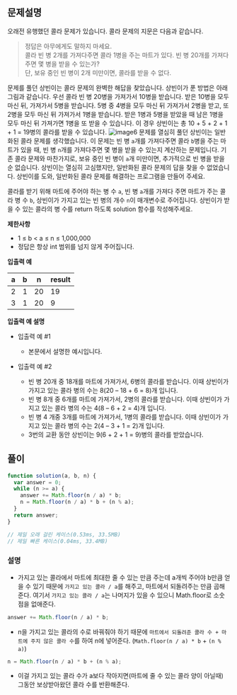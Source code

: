## 문제설명

오래전 유행했던 콜라 문제가 있습니다. 콜라 문제의 지문은 다음과 같습니다.

> 정답은 아무에게도 말하지 마세요. <br/> 콜라 빈 병 2개를 가져다주면 콜라 1병을 주는 마트가 있다. 빈 병 20개를 가져다주면 몇 병을 받을 수 있는가? <br/> 단, 보유 중인 빈 병이 2개 미만이면, 콜라를 받을 수 없다.

문제를 풀던 상빈이는 콜라 문제의 완벽한 해답을 찾았습니다. 상빈이가 푼 방법은 아래 그림과 같습니다. 우선 콜라 빈 병 20병을 가져가서 10병을 받습니다. 받은 10병을 모두 마신 뒤, 가져가서 5병을 받습니다. 5병 중 4병을 모두 마신 뒤 가져가서 2병을 받고, 또 2병을 모두 마신 뒤 가져가서 1병을 받습니다. 받은 1병과 5병을 받았을 때 남은 1병을 모두 마신 뒤 가져가면 1병을 또 받을 수 있습니다. 이 경우 상빈이는 총 10 + 5 + 2 + 1 + 1 = 19병의 콜라를 받을 수 있습니다.
![image6](https://github.com/04ian80/algorithm-javascript/assets/97023321/218703ed-8885-4aa7-ba0c-932c08f5e42d)
문제를 열심히 풀던 상빈이는 일반화된 콜라 문제를 생각했습니다. 이 문제는 빈 병 `a`개를 가져다주면 콜라 `b`병을 주는 마트가 있을 때, 빈 병 `n`개를 가져다주면 몇 병을 받을 수 있는지 계산하는 문제입니다. 기존 콜라 문제와 마찬가지로, 보유 중인 빈 병이 `a`개 미만이면, 추가적으로 빈 병을 받을 순 없습니다. 상빈이는 열심히 고심했지만, 일반화된 콜라 문제의 답을 찾을 수 없었습니다. 상빈이를 도와, 일반화된 콜라 문제를 해결하는 프로그램을 만들어 주세요.

콜라를 받기 위해 마트에 주어야 하는 병 수 `a`, 빈 병 `a`개를 가져다 주면 마트가 주는 콜라 병 수 `b`, 상빈이가 가지고 있는 빈 병의 개수 `n`이 매개변수로 주어집니다. 상빈이가 받을 수 있는 콜라의 병 수를 return 하도록 solution 함수를 작성해주세요.

**제한사항**

- 1 ≤ b < a ≤ n ≤ 1,000,000
- 정답은 항상 int 범위를 넘지 않게 주어집니다.

**입출력 예**

| a   | b   | n   | result |
| --- | --- | --- | ------ |
| 2   | 1   | 20  | 19     |
| 3   | 1   | 20  | 9      |

**입출력 예 설명**

- 입출력 예 #1

  - 본문에서 설명한 예시입니다.

- 입출력 예 #2

  - 빈 병 20개 중 18개를 마트에 가져가서, 6병의 콜라를 받습니다. 이때 상빈이가 가지고 있는 콜라 병의 수는 8(20 – 18 + 6 = 8)개 입니다.
  - 빈 병 8개 중 6개를 마트에 가져가서, 2병의 콜라를 받습니다. 이때 상빈이가 가지고 있는 콜라 병의 수는 4(8 – 6 + 2 = 4)개 입니다.
  - 빈 병 4 개중 3개를 마트에 가져가서, 1병의 콜라를 받습니다. 이때 상빈이가 가지고 있는 콜라 병의 수는 2(4 – 3 + 1 = 2)개 입니다.
  - 3번의 교환 동안 상빈이는 9(6 + 2 + 1 = 9)병의 콜라를 받았습니다.

## 풀이

```js
function solution(a, b, n) {
  var answer = 0;
  while (n >= a) {
    answer += Math.floor(n / a) * b;
    n = Math.floor(n / a) * b + (n % a);
  }
  return answer;
}

// 제일 오래 걸린 케이스(0.53ms, 33.5MB)
// 제일 빠른 케이스(0.04ms, 33.4MB)
```

### 설명

- 가지고 있는 콜라에서 마트에 최대한 줄 수 있는 만큼 주는데 a개씩 주어야 b만큼 얻을 수 있기 때문에 `가지고 있는 콜라 / a`를 해주고, 마트에서 되돌려주는 만큼 곱해준다. 여기서 `가지고 있는 콜라 / a`는 나머지가 있을 수 있으니 Math.floor로 소숫점을 없애준다.

```js
answer += Math.floor(n / a) * b;
```

- n을 가지고 있는 콜라의 수로 바꿔줘야 하기 때문에 `마트에서 되돌려준 콜라 수 + 마트에 주지 않은 콜라 수`를 하여 n에 넣어준다. (`Math.floor(n / a) * b` + `(n % a)`)

```js
n = Math.floor(n / a) * b + (n % a);
```

- 이걸 가지고 있는 콜라 수가 a보다 작아지면(마트에 줄 수 있는 콜라 양이 아닐때) 그동안 보상받아왔던 콜라 수를 반환해준다.
